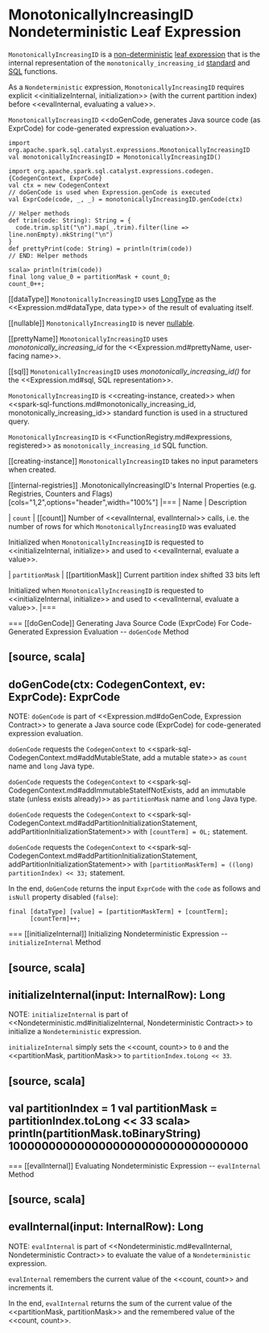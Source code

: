 # MonotonicallyIncreasingID Nondeterministic Leaf Expression

`MonotonicallyIncreasingID` is a [non-deterministic](Nondeterministic.md) [leaf expression](Expression.md#LeafExpression) that is the internal representation of the `monotonically_increasing_id` [standard](../spark-sql-functions.md#monotonically_increasing_id) and [SQL](../FunctionRegistry.md#monotonically_increasing_id) functions.

As a `Nondeterministic` expression, `MonotonicallyIncreasingID` requires explicit <<initializeInternal, initialization>> (with the current partition index) before <<evalInternal, evaluating a value>>.

`MonotonicallyIncreasingID` <<doGenCode, generates Java source code (as ExprCode) for code-generated expression evaluation>>.

```text
import org.apache.spark.sql.catalyst.expressions.MonotonicallyIncreasingID
val monotonicallyIncreasingID = MonotonicallyIncreasingID()

import org.apache.spark.sql.catalyst.expressions.codegen.{CodegenContext, ExprCode}
val ctx = new CodegenContext
// doGenCode is used when Expression.genCode is executed
val ExprCode(code, _, _) = monotonicallyIncreasingID.genCode(ctx)

// Helper methods
def trim(code: String): String = {
  code.trim.split("\n").map(_.trim).filter(line => line.nonEmpty).mkString("\n")
}
def prettyPrint(code: String) = println(trim(code))
// END: Helper methods

scala> println(trim(code))
final long value_0 = partitionMask + count_0;
count_0++;
```

[[dataType]]
`MonotonicallyIncreasingID` uses [LongType](../DataType.md#LongType) as the <<Expression.md#dataType, data type>> of the result of evaluating itself.

[[nullable]]
`MonotonicallyIncreasingID` is never [nullable](Expression.md#nullable).

[[prettyName]]
`MonotonicallyIncreasingID` uses *monotonically_increasing_id* for the <<Expression.md#prettyName, user-facing name>>.

[[sql]]
`MonotonicallyIncreasingID` uses *monotonically_increasing_id()* for the <<Expression.md#sql, SQL representation>>.

`MonotonicallyIncreasingID` is <<creating-instance, created>> when <<spark-sql-functions.md#monotonically_increasing_id, monotonically_increasing_id>> standard function is used in a structured query.

`MonotonicallyIncreasingID` is <<FunctionRegistry.md#expressions, registered>> as `monotonically_increasing_id` SQL function.

[[creating-instance]]
`MonotonicallyIncreasingID` takes no input parameters when created.

[[internal-registries]]
.MonotonicallyIncreasingID's Internal Properties (e.g. Registries, Counters and Flags)
[cols="1,2",options="header",width="100%"]
|===
| Name
| Description

| `count`
| [[count]] Number of <<evalInternal, evalInternal>> calls, i.e. the number of rows for which `MonotonicallyIncreasingID` was evaluated

Initialized when `MonotonicallyIncreasingID` is requested to <<initializeInternal, initialize>> and used to <<evalInternal, evaluate a value>>.

| `partitionMask`
| [[partitionMask]] Current partition index shifted 33 bits left

Initialized when `MonotonicallyIncreasingID` is requested to <<initializeInternal, initialize>> and used to <<evalInternal, evaluate a value>>.
|===

=== [[doGenCode]] Generating Java Source Code (ExprCode) For Code-Generated Expression Evaluation -- `doGenCode` Method

[source, scala]
----
doGenCode(ctx: CodegenContext, ev: ExprCode): ExprCode
----

NOTE: `doGenCode` is part of <<Expression.md#doGenCode, Expression Contract>> to generate a Java source code (ExprCode) for code-generated expression evaluation.

`doGenCode` requests the `CodegenContext` to <<spark-sql-CodegenContext.md#addMutableState, add a mutable state>> as `count` name and `long` Java type.

`doGenCode` requests the `CodegenContext` to <<spark-sql-CodegenContext.md#addImmutableStateIfNotExists, add an immutable state (unless exists already)>> as `partitionMask` name and `long` Java type.

`doGenCode` requests the `CodegenContext` to <<spark-sql-CodegenContext.md#addPartitionInitializationStatement, addPartitionInitializationStatement>> with `[countTerm] = 0L;` statement.

`doGenCode` requests the `CodegenContext` to <<spark-sql-CodegenContext.md#addPartitionInitializationStatement, addPartitionInitializationStatement>> with `[partitionMaskTerm] = ((long) partitionIndex) << 33;` statement.

In the end, `doGenCode` returns the input `ExprCode` with the `code` as follows and `isNull` property disabled (`false`):

```
final [dataType] [value] = [partitionMaskTerm] + [countTerm];
      [countTerm]++;
```

=== [[initializeInternal]] Initializing Nondeterministic Expression -- `initializeInternal` Method

[source, scala]
----
initializeInternal(input: InternalRow): Long
----

NOTE: `initializeInternal` is part of <<Nondeterministic.md#initializeInternal, Nondeterministic Contract>> to initialize a `Nondeterministic` expression.

`initializeInternal` simply sets the <<count, count>> to `0` and the <<partitionMask, partitionMask>> to `partitionIndex.toLong << 33`.

[source, scala]
----
val partitionIndex = 1
val partitionMask = partitionIndex.toLong << 33
scala> println(partitionMask.toBinaryString)
1000000000000000000000000000000000
----

=== [[evalInternal]] Evaluating Nondeterministic Expression -- `evalInternal` Method

[source, scala]
----
evalInternal(input: InternalRow): Long
----

NOTE: `evalInternal` is part of <<Nondeterministic.md#evalInternal, Nondeterministic Contract>> to evaluate the value of a `Nondeterministic` expression.

`evalInternal` remembers the current value of the <<count, count>> and increments it.

In the end, `evalInternal` returns the sum of the current value of the <<partitionMask, partitionMask>> and the remembered value of the <<count, count>>.
